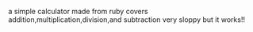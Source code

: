 a simple calculator made from ruby 
covers addition,multiplication,division,and subtraction
very sloppy but it works!!
